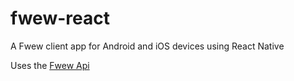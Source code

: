 # fwew-react

A Fwew client app for Android and iOS devices using React Native

Uses the [Fwew Api](https://github.com/fwew/fwew-api)

